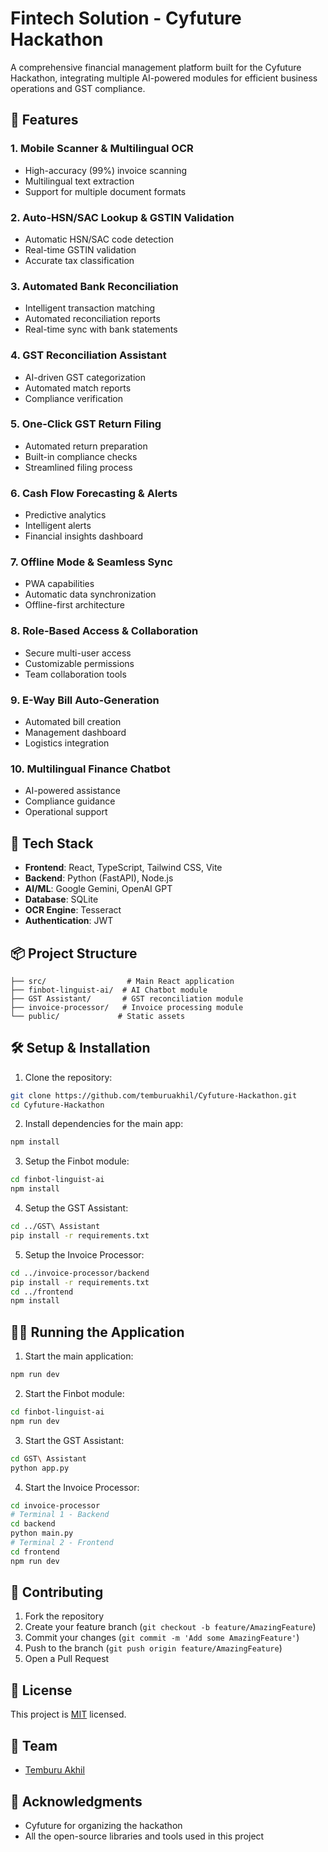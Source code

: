 # Fintech Solution - Cyfuture Hackathon

A comprehensive financial management platform built for the Cyfuture Hackathon, integrating multiple AI-powered modules for efficient business operations and GST compliance.

## 🌟 Features

### 1. Mobile Scanner & Multilingual OCR
- High-accuracy (99%) invoice scanning
- Multilingual text extraction
- Support for multiple document formats

### 2. Auto-HSN/SAC Lookup & GSTIN Validation
- Automatic HSN/SAC code detection
- Real-time GSTIN validation
- Accurate tax classification

### 3. Automated Bank Reconciliation
- Intelligent transaction matching
- Automated reconciliation reports
- Real-time sync with bank statements

### 4. GST Reconciliation Assistant
- AI-driven GST categorization
- Automated match reports
- Compliance verification

### 5. One-Click GST Return Filing
- Automated return preparation
- Built-in compliance checks
- Streamlined filing process

### 6. Cash Flow Forecasting & Alerts
- Predictive analytics
- Intelligent alerts
- Financial insights dashboard

### 7. Offline Mode & Seamless Sync
- PWA capabilities
- Automatic data synchronization
- Offline-first architecture

### 8. Role-Based Access & Collaboration
- Secure multi-user access
- Customizable permissions
- Team collaboration tools

### 9. E-Way Bill Auto-Generation
- Automated bill creation
- Management dashboard
- Logistics integration

### 10. Multilingual Finance Chatbot
- AI-powered assistance
- Compliance guidance
- Operational support

## 🚀 Tech Stack

- **Frontend**: React, TypeScript, Tailwind CSS, Vite
- **Backend**: Python (FastAPI), Node.js
- **AI/ML**: Google Gemini, OpenAI GPT
- **Database**: SQLite
- **OCR Engine**: Tesseract
- **Authentication**: JWT

## 📦 Project Structure

```
├── src/                  # Main React application
├── finbot-linguist-ai/  # AI Chatbot module
├── GST Assistant/       # GST reconciliation module
├── invoice-processor/   # Invoice processing module
└── public/             # Static assets
```

## 🛠️ Setup & Installation

1. Clone the repository:
```bash
git clone https://github.com/temburuakhil/Cyfuture-Hackathon.git
cd Cyfuture-Hackathon
```

2. Install dependencies for the main app:
```bash
npm install
```

3. Setup the Finbot module:
```bash
cd finbot-linguist-ai
npm install
```

4. Setup the GST Assistant:
```bash
cd ../GST\ Assistant
pip install -r requirements.txt
```

5. Setup the Invoice Processor:
```bash
cd ../invoice-processor/backend
pip install -r requirements.txt
cd ../frontend
npm install
```

## 🏃‍♂️ Running the Application

1. Start the main application:
```bash
npm run dev
```

2. Start the Finbot module:
```bash
cd finbot-linguist-ai
npm run dev
```

3. Start the GST Assistant:
```bash
cd GST\ Assistant
python app.py
```

4. Start the Invoice Processor:
```bash
cd invoice-processor
# Terminal 1 - Backend
cd backend
python main.py
# Terminal 2 - Frontend
cd frontend
npm run dev
```

## 🤝 Contributing

1. Fork the repository
2. Create your feature branch (`git checkout -b feature/AmazingFeature`)
3. Commit your changes (`git commit -m 'Add some AmazingFeature'`)
4. Push to the branch (`git push origin feature/AmazingFeature`)
5. Open a Pull Request

## 📝 License

This project is [MIT](LICENSE) licensed.

## 👥 Team

- [Temburu Akhil](https://github.com/temburuakhil)

## 🙏 Acknowledgments

- Cyfuture for organizing the hackathon
- All the open-source libraries and tools used in this project
